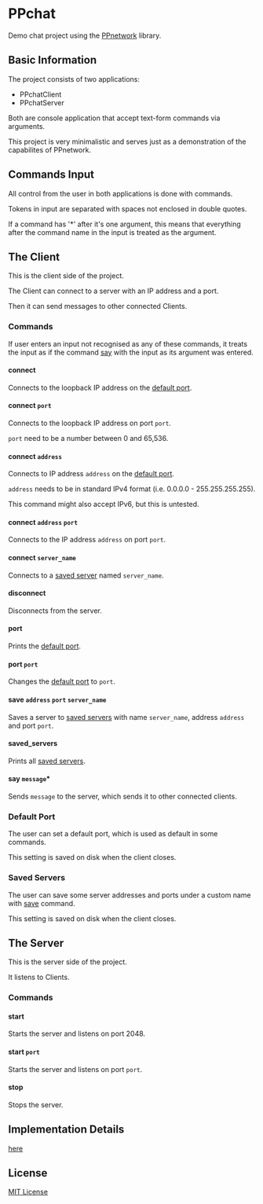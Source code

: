 # PPchat
Demo chat project using the [PPnetwork](https://github.com/Petkr/PPnetwork) library.

## Basic Information

The project consists of two applications:

* PPchatClient
* PPchatServer

Both are console application that accept text-form commands via arguments.

This project is very minimalistic and serves just as a demonstration of the capabilites of PPnetwork.

## Commands Input

All control from the user in both applications is done with commands.

Tokens in input are separated with spaces not enclosed in double quotes.

If a command has '*' after it's one argument, this means that everything after the command name
in the input is treated as the argument.

## The Client

This is the client side of the project.

The Client can connect to a server with an IP address and a port.

Then it can send messages to other connected Clients.

### Commands

If user enters an input not recognised as any of these commands,
it treats the input as if the command [say](#say-message) with the input as its argument was entered.

#### connect

Connects to the loopback IP address on the [default port](#Default-Port).

#### connect `port`

Connects to the loopback IP address on port `port`.

`port` need to be a number between 0 and 65,536.

#### connect `address`

Connects to IP address `address` on the [default port](#Default-Port).

`address` needs to be in standard IPv4 format (i.e. 0.0.0.0 - 255.255.255.255).

This command might also accept IPv6, but this is untested.

#### connect `address` `port`

Connects to the IP address `address` on port `port`.

#### connect `server_name`

Connects to a [saved server](#Saved-Servers) named `server_name`.

#### disconnect

Disconnects from the server.

#### port

Prints the [default port](#Default-Port).

#### port `port`

Changes the [default port](#Default-Port) to `port`.

#### save `address` `port` `server_name`

Saves a server to [saved servers](#Saved-Servers) with name `server_name`, address `address` and port `port`.

#### saved_servers

Prints all [saved servers](#Saved-Servers).

#### say `message`*

Sends `message` to the server, which sends it to other connected clients.

### Default Port

The user can set a default port, which is used as default in some commands.

This setting is saved on disk when the client closes.

### Saved Servers

The user can save some server addresses and ports under a custom name with
[save](#save-address-port-server_name) command.

This setting is saved on disk when the client closes.

## The Server

This is the server side of the project.

It listens to Clients.

### Commands

#### start

Starts the server and listens on port 2048.

#### start `port`

Starts the server and listens on port `port`.

#### stop

Stops the server.

## Implementation Details

[here](DETAILS)

## License

[MIT License](LICENSE)
